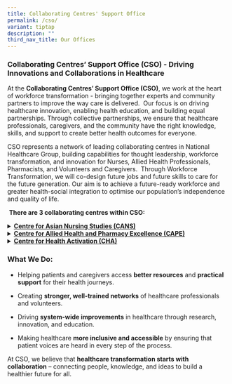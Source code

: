 ```yaml
---
title: Collaborating Centres' Support Office
permalink: /cso/
variant: tiptap
description: ""
third_nav_title: Our Offices
---
```

<h3><strong>Collaborating Centres’ Support Office (CSO) - </strong>Driving Innovations and Collaborations in Healthcare&nbsp;</h3>
<p>At the <strong>Collaborating Centres’ Support Office (CSO)</strong>, we
work at the heart of workforce transformation - bringing together experts
and community partners to improve the way care is delivered.&nbsp;&nbsp;Our
focus is on driving healthcare innovation, enabling health education, and
building equal partnerships. Through collective partnerships, we ensure
that healthcare professionals, caregivers, and the community have the right
knowledge, skills, and support to create better health outcomes for everyone.&nbsp;</p>
<p>CSO represents a network of leading collaborating centres in National
Healthcare Group, building capabilities for thought leadership, workforce
transformation, and innovation for Nurses, Allied Health Professionals,
Pharmacists, and Volunteers and Caregivers.&nbsp;&nbsp;Through Workforce
Transformation, we will co-design future jobs and future skills to care
for the future generation. Our aim is to achieve a future-ready workforce
and greater health-social integration to optimise our population’s independence
and quality of life.&nbsp;&nbsp;</p>
<p>&nbsp;<strong>There are 3 collaborating centres within CSO:</strong>
</p>
<div data-type="detailGroup" class="isomer-accordion isomer-accordion-white">
<details class="isomer-details">
<summary><strong><a href="https://www.chi.sg/cans/" rel="noopener nofollow" target="_blank">Centre for Asian Nursing Studies (CANS)</a></strong>
</summary>
<div data-type="detailsContent" class="isomer-details-content">
<p>Focuses on advancing the nursing profession through education, leadership
development, and innovation in care models, ensuring nurses are well-equipped
for the evolving healthcare landscape.<strong>&nbsp;</strong>
</p>
</div>
</details>
<details class="isomer-details">
<summary><strong><a href="https://www.chi.sg/cape/" rel="noopener nofollow" target="_blank">Centre for Allied Health and Pharmacy Excellence (CAPE)</a></strong>
</summary>
<div data-type="detailsContent" class="isomer-details-content">
<p>Strengthens the roles of allied health professionals and pharmacists through
workforce development, training, and evidence-based practice to improve
patient outcomes.<strong>&nbsp;</strong>&nbsp;</p>
</div>
</details>
<details class="isomer-details">
<summary><strong><a href="https://www.chi.sg/cha/" rel="noopener nofollow" target="_blank">Centre for Health Activation (CHA)</a></strong>
</summary>
<div data-type="detailsContent" class="isomer-details-content">
<p>Empowers patients, caregivers, and volunteers to take an active role in
healthcare by equipping them with the necessary skills, knowledge and confidence
to support and enhance patient care and experience.&nbsp;</p>
</div>
</details>
</div>
<h3>What We Do:</h3>
<ul>
<li>
<p>Helping patients and caregivers access <strong>better resources</strong> and <strong>practical support</strong> for
their health journeys.</p>
</li>
<li>
<p>Creating <strong>stronger, well-trained networks</strong> of healthcare
professionals and volunteers.&nbsp;</p>
</li>
<li>
<p>Driving <strong>system-wide improvements</strong> in healthcare through
research, innovation, and education.&nbsp;</p>
</li>
<li>
<p>Making healthcare <strong>more inclusive and accessible</strong> by ensuring
that patient voices are heard in every step of the process.</p>
</li>
</ul>
<p></p>
<p>At CSO, we believe that <strong>healthcare transformation starts with collaboration</strong> –
connecting people, knowledge, and ideas to build a healthier future for
all.</p>
<p></p>
<p>
<br>
</p>